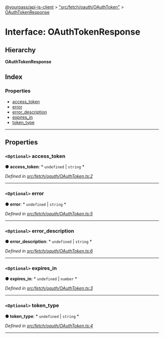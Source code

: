 [@yourpass/api-js-client](../README.md) > ["src/fetch/oauth/OAuthToken"](../modules/_src_fetch_oauth_oauthtoken_.md) > [OAuthTokenResponse](../interfaces/_src_fetch_oauth_oauthtoken_.oauthtokenresponse.md)

# Interface: OAuthTokenResponse

## Hierarchy

**OAuthTokenResponse**

## Index

### Properties

* [access_token](_src_fetch_oauth_oauthtoken_.oauthtokenresponse.md#access_token)
* [error](_src_fetch_oauth_oauthtoken_.oauthtokenresponse.md#error)
* [error_description](_src_fetch_oauth_oauthtoken_.oauthtokenresponse.md#error_description)
* [expires_in](_src_fetch_oauth_oauthtoken_.oauthtokenresponse.md#expires_in)
* [token_type](_src_fetch_oauth_oauthtoken_.oauthtokenresponse.md#token_type)

---

## Properties

<a id="access_token"></a>

### `<Optional>` access_token

**● access_token**: * `undefined` &#124; `string`
*

*Defined in [src/fetch/oauth/OAuthToken.ts:2](https://github.com/yourpass/yourpass-api-js-client/blob/3ba43c5/src/fetch/oauth/OAuthToken.ts#L2)*

___
<a id="error"></a>

### `<Optional>` error

**● error**: * `undefined` &#124; `string`
*

*Defined in [src/fetch/oauth/OAuthToken.ts:5](https://github.com/yourpass/yourpass-api-js-client/blob/3ba43c5/src/fetch/oauth/OAuthToken.ts#L5)*

___
<a id="error_description"></a>

### `<Optional>` error_description

**● error_description**: * `undefined` &#124; `string`
*

*Defined in [src/fetch/oauth/OAuthToken.ts:6](https://github.com/yourpass/yourpass-api-js-client/blob/3ba43c5/src/fetch/oauth/OAuthToken.ts#L6)*

___
<a id="expires_in"></a>

### `<Optional>` expires_in

**● expires_in**: * `undefined` &#124; `number`
*

*Defined in [src/fetch/oauth/OAuthToken.ts:3](https://github.com/yourpass/yourpass-api-js-client/blob/3ba43c5/src/fetch/oauth/OAuthToken.ts#L3)*

___
<a id="token_type"></a>

### `<Optional>` token_type

**● token_type**: * `undefined` &#124; `string`
*

*Defined in [src/fetch/oauth/OAuthToken.ts:4](https://github.com/yourpass/yourpass-api-js-client/blob/3ba43c5/src/fetch/oauth/OAuthToken.ts#L4)*

___

